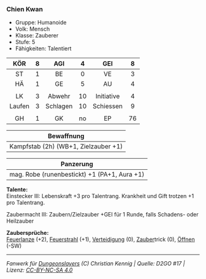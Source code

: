 ### Chien Kwan

- Gruppe: Humanoide
- Volk: Mensch
- Klasse: Zauberer
- Stufe: 5
- Fähigkeiten: Talentiert

|  KÖR   |  8  |   AGI    |  4  |    GEI     |  8  |
| :----: | :-: | :------: | :-: | :--------: | :-: |
|   ST   |  1  |    BE    |  0  |     VE     |  3  |
|   HÄ   |  1  |    GE    |  5  |     AU     |  4  |
|        |     |          |     |            |     |
|   LK   |  3  |  Abwehr  | 10  | Initiative |  4  |
| Laufen |  3  | Schlagen | 10  | Schiessen  |  9  |
|        |     |          |     |            |     |
|   GH   |  1  |    GK    | no  |     EP     | 76  |

|              Bewaffnung              |
| :----------------------------------: |
| Kampfstab (2h) (WB+1, Zielzauber +1) |

|                  Panzerung                   |
| :------------------------------------------: |
| mag. Robe (runenbestickt) +1 (PA+1, Aura +1) |

**Talente:**  
Einstecker III: Lebenskraft +3 pro Talentrang. Krankheit und Gift trotzen +1 pro Talentrang.

Zaubermacht III: Zaubern/Zielzauber +GEI für 1 Runde, falls Schadens- oder Heilzauber

**Zaubersprüche:**  
[Feuerlanze](/grw/zauber/feuerlanze.md) (+2), [Feuerstrahl](/grw/zauber/feuerstrahl.md) (+1), [Verteidigung](/grw/zauber/verteidigung.md) (0), [Zauber](/fanwerk/zauber/zauber.md)trick (0), [Öffnen](/grw/zauber/oeffnen.md) (-SW)

---

_Fanwerk für [Dungeonslayers](https://www.dungeonslayers.net/) (C) Christian Kennig | Quelle: D2GO #17 | Lizenz: [CC-BY-NC-SA 4.0](https://creativecommons.org/licenses/by-nc-sa/4.0/deed.de)_
